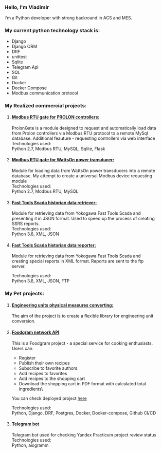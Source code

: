 ### Hello, I'm Vladimir

I'm a Python developer with strong backround in ACS and MES. 

### My current python technology stack is: 
 - Django
 - Django ORM
 - DRF
 - unittest
 - Sqlite
 - Telegram Api
 - SQL
 - Git
 - Docker
 - Docker Compose
 - Modbus communication protocol


### **My Realized commercial projects:**
 1. #### <u>[Modbus RTU gate for PROLON controllers:](https://github.com/ead3471/prolon_gate)</u>
    ProlonGate is a module designed to request and automatically load data from Prolon controllers via Modbus RTU protocol to a remote MySql database. Additional feauture - requesting controllers via web interface<br>
    Technologies used:<br>
    Python 2.7, Modbus RTU, MySQL, Sqlite, Flask

 2. #### <u>[Modbus RTU gate for WattsOn power transducer:](https://github.com/ead3471/modbus_gate)</u>
    Module for loading data from WattsOn power transducers into a remote database. My attempt to create a universal Modbus device requesting module<br>
    Technologies used:<br>
    Python 2.7, Modbus RTU, MySQL

 3. #### <u>[Fast Tools Scada historian data retriever:](https://github.com/ead3471/ssrs)</u>
    Module for retrieving data from Yokogawa Fast Tools Scada and presenting it in JSON format. Used to speed up the process of creating SSRS reports.<br>
    Technologies used:<br>
    Python 3.8, XML, JSON

 4. #### <u>[Fast Tools Scada historian data reporter:](https://github.com/ead3471/masdu)</u>
    Module for retrieving data from Yokogawa Fast Tools Scada and creating special reports in XML format. Reports are sent to the ftp server.<br>

    Technologies used:<br>
    Python 3.8, XML, JSON, FTP


### **My Pet projects:**
1. #### <u>[Engineering units physical measures converting:](https://github.com/ead3471/eng_unit_converter)</u>
    The aim of the project is to create a flexible library for engineering unit conversion.

2. #### <u>[Foodgram  network API](https://github.com/ead3471/foodgram-project-react)</u>
    This is a Foodgram project - a special service for cooking enthusiasts.<br>
    Users can:
    - Register
    - Publish their own recipes
    - Subscribe to favorite authors
    - Add recipes to favorites
    - Add recipes to the shopping cart
    - Download the shopping cart in PDF format with calculated total ingredients\
    
    You can check deployed project [here](http://158.160.44.52/)

    Technologies used:\
    Python, Django, DRF, Postgres, Docker, Docker-compose, Github CI/CD
     


3. #### <u>[Telegram bot](https://github.com/ead3471/homework_bot)</u>
    Telegram bot used for checking Yandex Practicum project review status<br>
    Technologies used:<br>
    Python, aiogramm







